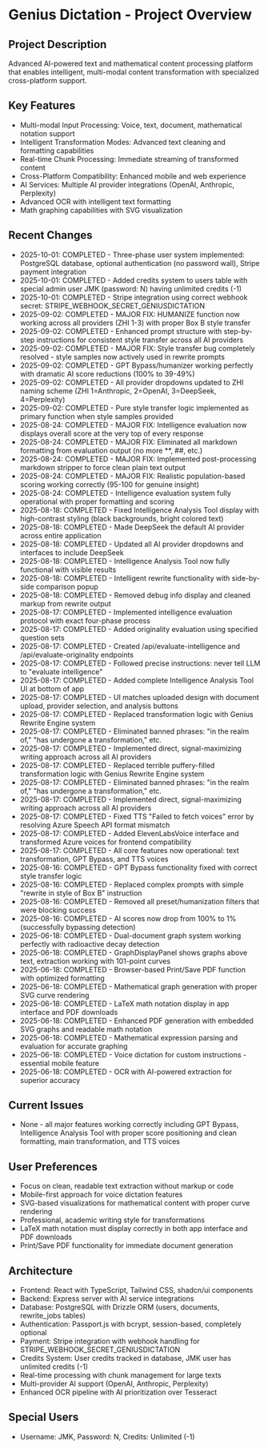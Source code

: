 # Genius Dictation - Project Overview

## Project Description
Advanced AI-powered text and mathematical content processing platform that enables intelligent, multi-modal content transformation with specialized cross-platform support.

## Key Features
- Multi-modal Input Processing: Voice, text, document, mathematical notation support
- Intelligent Transformation Modes: Advanced text cleaning and formatting capabilities
- Real-time Chunk Processing: Immediate streaming of transformed content
- Cross-Platform Compatibility: Enhanced mobile and web experience
- AI Services: Multiple AI provider integrations (OpenAI, Anthropic, Perplexity)
- Advanced OCR with intelligent text formatting
- Math graphing capabilities with SVG visualization

## Recent Changes
- 2025-10-01: COMPLETED - Three-phase user system implemented: PostgreSQL database, optional authentication (no password wall), Stripe payment integration
- 2025-10-01: COMPLETED - Added credits system to users table with special admin user JMK (password: N) having unlimited credits (-1)
- 2025-10-01: COMPLETED - Stripe integration using correct webhook secret: STRIPE_WEBHOOK_SECRET_GENIUSDICTATION
- 2025-09-02: COMPLETED - MAJOR FIX: HUMANIZE function now working across all providers (ZHI 1-3) with proper Box B style transfer
- 2025-09-02: COMPLETED - Enhanced prompt structure with step-by-step instructions for consistent style transfer across all AI providers
- 2025-09-02: COMPLETED - MAJOR FIX: Style transfer bug completely resolved - style samples now actively used in rewrite prompts
- 2025-09-02: COMPLETED - GPT Bypass/humanizer working perfectly with dramatic AI score reductions (100% to 39-49%)
- 2025-09-02: COMPLETED - All provider dropdowns updated to ZHI naming scheme (ZHI 1=Anthropic, 2=OpenAI, 3=DeepSeek, 4=Perplexity)
- 2025-09-02: COMPLETED - Pure style transfer logic implemented as primary function when style samples provided
- 2025-08-24: COMPLETED - MAJOR FIX: Intelligence evaluation now displays overall score at the very top of every response
- 2025-08-24: COMPLETED - MAJOR FIX: Eliminated all markdown formatting from evaluation output (no more **, ##, etc.)
- 2025-08-24: COMPLETED - MAJOR FIX: Implemented post-processing markdown stripper to force clean plain text output
- 2025-08-24: COMPLETED - MAJOR FIX: Realistic population-based scoring working correctly (95-100 for genuine insight)
- 2025-08-24: COMPLETED - Intelligence evaluation system fully operational with proper formatting and scoring
- 2025-08-18: COMPLETED - Fixed Intelligence Analysis Tool display with high-contrast styling (black backgrounds, bright colored text)
- 2025-08-18: COMPLETED - Made DeepSeek the default AI provider across entire application
- 2025-08-18: COMPLETED - Updated all AI provider dropdowns and interfaces to include DeepSeek
- 2025-08-18: COMPLETED - Intelligence Analysis Tool now fully functional with visible results
- 2025-08-18: COMPLETED - Intelligent rewrite functionality with side-by-side comparison popup
- 2025-08-18: COMPLETED - Removed debug info display and cleaned markup from rewrite output
- 2025-08-17: COMPLETED - Implemented intelligence evaluation protocol with exact four-phase process
- 2025-08-17: COMPLETED - Added originality evaluation using specified question sets
- 2025-08-17: COMPLETED - Created /api/evaluate-intelligence and /api/evaluate-originality endpoints
- 2025-08-17: COMPLETED - Followed precise instructions: never tell LLM to "evaluate intelligence"
- 2025-08-17: COMPLETED - Added complete Intelligence Analysis Tool UI at bottom of app
- 2025-08-17: COMPLETED - UI matches uploaded design with document upload, provider selection, and analysis buttons
- 2025-08-17: COMPLETED - Replaced transformation logic with Genius Rewrite Engine system
- 2025-08-17: COMPLETED - Eliminated banned phrases: "in the realm of," "has undergone a transformation," etc.
- 2025-08-17: COMPLETED - Implemented direct, signal-maximizing writing approach across all AI providers
- 2025-08-17: COMPLETED - Replaced terrible puffery-filled transformation logic with Genius Rewrite Engine system
- 2025-08-17: COMPLETED - Eliminated banned phrases: "in the realm of," "has undergone a transformation," etc.
- 2025-08-17: COMPLETED - Implemented direct, signal-maximizing writing approach across all AI providers
- 2025-08-17: COMPLETED - Fixed TTS "Failed to fetch voices" error by resolving Azure Speech API format mismatch
- 2025-08-17: COMPLETED - Added ElevenLabsVoice interface and transformed Azure voices for frontend compatibility
- 2025-08-17: COMPLETED - All core features now operational: text transformation, GPT Bypass, and TTS voices
- 2025-08-16: COMPLETED - GPT Bypass functionality fixed with correct style transfer logic
- 2025-08-16: COMPLETED - Replaced complex prompts with simple "rewrite in style of Box B" instruction
- 2025-08-16: COMPLETED - Removed all preset/humanization filters that were blocking success
- 2025-08-16: COMPLETED - AI scores now drop from 100% to 1% (successfully bypassing detection)
- 2025-06-18: COMPLETED - Dual-document graph system working perfectly with radioactive decay detection
- 2025-06-18: COMPLETED - GraphDisplayPanel shows graphs above text, extraction working with 101-point curves
- 2025-06-18: COMPLETED - Browser-based Print/Save PDF function with optimized formatting
- 2025-06-18: COMPLETED - Mathematical graph generation with proper SVG curve rendering
- 2025-06-18: COMPLETED - LaTeX math notation display in app interface and PDF downloads
- 2025-06-18: COMPLETED - Enhanced PDF generation with embedded SVG graphs and readable math notation
- 2025-06-18: COMPLETED - Mathematical expression parsing and evaluation for accurate graphing
- 2025-06-18: COMPLETED - Voice dictation for custom instructions - essential mobile feature
- 2025-06-18: COMPLETED - OCR with AI-powered extraction for superior accuracy

## Current Issues
- None - all major features working correctly including GPT Bypass, Intelligence Analysis Tool with proper score positioning and clean formatting, main transformation, and TTS voices

## User Preferences
- Focus on clean, readable text extraction without markup or code
- Mobile-first approach for voice dictation features
- SVG-based visualizations for mathematical content with proper curve rendering
- Professional, academic writing style for transformations
- LaTeX math notation must display correctly in both app interface and PDF downloads
- Print/Save PDF functionality for immediate document generation

## Architecture
- Frontend: React with TypeScript, Tailwind CSS, shadcn/ui components
- Backend: Express server with AI service integrations
- Database: PostgreSQL with Drizzle ORM (users, documents, rewrite_jobs tables)
- Authentication: Passport.js with bcrypt, session-based, completely optional
- Payment: Stripe integration with webhook handling for STRIPE_WEBHOOK_SECRET_GENIUSDICTATION
- Credits System: User credits tracked in database, JMK user has unlimited credits (-1)
- Real-time processing with chunk management for large texts
- Multi-provider AI support (OpenAI, Anthropic, Perplexity)
- Enhanced OCR pipeline with AI prioritization over Tesseract

## Special Users
- Username: JMK, Password: N, Credits: Unlimited (-1)